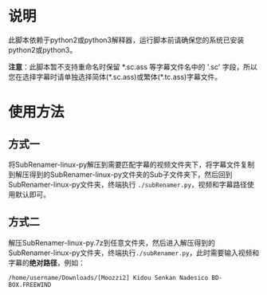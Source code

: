 # 说明  
此脚本依赖于python2或python3解释器，运行脚本前请确保您的系统已安装python2或python3。

**注意**：此脚本暂不支持重命名时保留 *.sc.ass 等字幕文件名中的 '.sc' 字段，所以您在选择字幕时请单独选择简体(\*.sc.ass)或繁体(\*.tc.ass)字幕文件。

# 使用方法  
## 方式一
将SubRenamer-linux-py解压到需要匹配字幕的视频文件夹下，将字幕文件复制到解压得到的SubRenamer-linux-py文件夹的Sub子文件夹下，然后回到SubRenamer-linux-py文件夹，终端执行 ```./subRenamer.py```，视频和字幕路径使用默认即可。

## 方式二  
解压SubRenamer-linux-py.7z到任意文件夹，然后进入解压得到的SubRenamer-linux-py文件夹，终端执行```./subRenamer.py```，此时需要输入视频和字幕的**绝对路径**，例如：   
```  
/home/username/Downloads/[Moozzi2] Kidou Senkan Nadesico BD-BOX.FREEWIND
```
